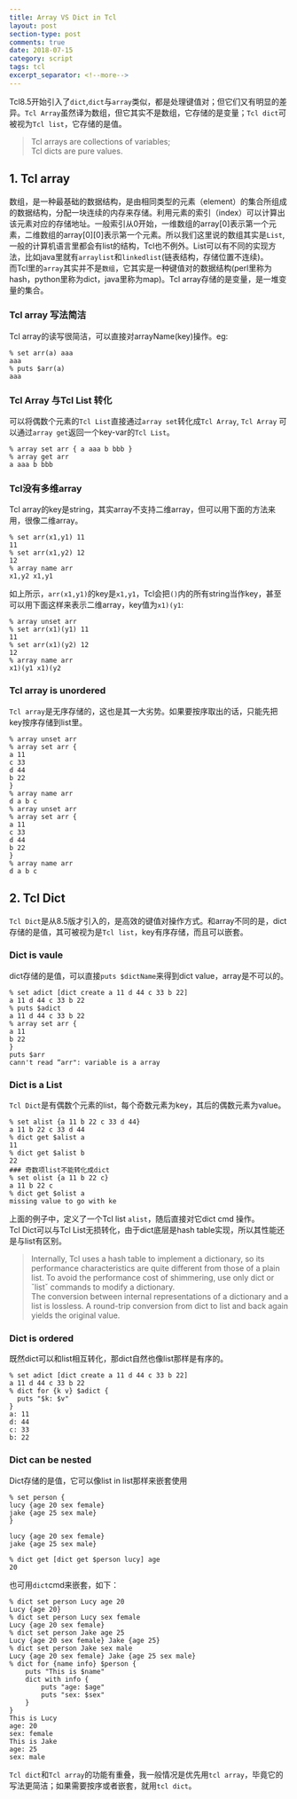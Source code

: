 ```yaml
---
title: Array VS Dict in Tcl
layout: post
section-type: post
comments: true
date: 2018-07-15
category: script
tags: tcl
excerpt_separator: <!--more-->
---
```

Tcl8.5开始引入了`dict`,`dict`与`array`类似，都是处理键值对；但它们又有明显的差异。`Tcl Array`虽然译为数组，但它其实不是数组，它存储的是变量；`Tcl dict`可被视为`Tcl list`，它存储的是值。    
>Tcl arrays are collections of variables;     
>Tcl dicts are pure values.

<!--more-->
## 1. Tcl array
数组，是一种最基础的数据结构，是由相同类型的元素（element）的集合所组成的数据结构，分配一块连续的内存来存储。利用元素的索引（index）可以计算出该元素对应的存储地址。一般索引从0开始，一维数组的array[0]表示第一个元素，二维数组的array[0][0]表示第一个元素。所以我们这里说的数组其实是`List`,一般的计算机语言里都会有list的结构，Tcl也不例外。List可以有不同的实现方法，比如java里就有`arraylist`和`linkedlist`(链表结构，存储位置不连续)。   
而Tcl里的`array`其实并不是`数组`，它其实是一种键值对的数据结构(perl里称为hash，python里称为dict，java里称为map)。Tcl array存储的是变量，是一堆变量的集合。  
### Tcl array 写法简洁
Tcl array的读写很简洁，可以直接对arrayName(key)操作。eg:
```
% set arr(a) aaa
aaa
% puts $arr(a)
aaa

```

### Tcl Array 与Tcl List 转化
可以将偶数个元素的`Tcl List`直接通过`array set`转化成`Tcl Array`, `Tcl Array` 可以通过`array get`返回一个key-var的`Tcl List`。
```
% array set arr { a aaa b bbb }
% array get arr
a aaa b bbb
```

### Tcl没有多维array
Tcl array的key是string，其实array不支持二维array，但可以用下面的方法来用，很像二维array。
```
% set arr(x1,y1) 11
11
% set arr(x1,y2) 12
12
% array name arr    
x1,y2 x1,y1
```
如上所示，`arr(x1,y1)`的key是`x1,y1`，Tcl会把`()`内的所有string当作key，甚至可以用下面这样来表示二维array，key值为`x1)(y1`:
```
% array unset arr
% set arr(x1)(y1) 11
11
% set arr(x1)(y2) 12
12
% array name arr
x1)(y1 x1)(y2
```

### Tcl array is unordered
`Tcl array`是无序存储的，这也是其一大劣势。如果要按序取出的话，只能先把key按序存储到list里。
```
% array unset arr
% array set arr {
a 11
c 33
d 44
b 22
}
% array name arr
d a b c
% array unset arr
% array set arr {
a 11
c 33
d 44
b 22
}
% array name arr
d a b c
```

## 2. Tcl Dict
`Tcl Dict`是从8.5版才引入的，是高效的键值对操作方式。和array不同的是，dict存储的是值，其可被视为是`Tcl list`，key有序存储，而且可以嵌套。
### Dict is vaule
dict存储的是值，可以直接`puts $dictName`来得到dict value，array是不可以的。
```
% set adict [dict create a 11 d 44 c 33 b 22]
a 11 d 44 c 33 b 22
% puts $adict
a 11 d 44 c 33 b 22
% array set arr {
a 11
b 22
}
puts $arr
cann't read “arr": variable is a array
```

### Dict is a List
`Tcl Dict`是有偶数个元素的list，每个奇数元素为key，其后的偶数元素为value。   
```
% set alist {a 11 b 22 c 33 d 44}
a 11 b 22 c 33 d 44
% dict get $alist a
11
% dict get $alist b
22
### 奇数项list不能转化成dict
% set olist {a 11 b 22 c}
a 11 b 22 c
% dict get $olist a
missing value to go with ke
```
上面的例子中，定义了一个Tcl list `alist`，随后直接对它dict cmd 操作。   
Tcl Dict可以与Tcl List无损转化，由于dict底层是hash table实现，所以其性能还是与list有区别。
> Internally, Tcl uses a hash table to implement a dictionary, so its performance characteristics are quite different from those of a plain list. To avoid the performance cost of shimmering, use only dict or ˇlistˇ commands to modify a dictionary.     
> The conversion between internal representations of a dictionary and a list is lossless. A round-trip conversion from dict to list and back again yields the original value.

### Dict is ordered
既然dict可以和list相互转化，那dict自然也像list那样是有序的。
```
% set adict [dict create a 11 d 44 c 33 b 22]
a 11 d 44 c 33 b 22
% dict for {k v} $adict {
  puts "$k: $v"
}
a: 11
d: 44
c: 33
b: 22
```

### Dict can be nested
Dict存储的是值，它可以像list in list那样来嵌套使用
```
% set person {
lucy {age 20 sex female}  
jake {age 25 sex male}
}

lucy {age 20 sex female}
jake {age 25 sex male}

% dict get [dict get $person lucy] age
20
```
也可用`dict`cmd来嵌套，如下：
```
% dict set person Lucy age 20
Lucy {age 20}
% dict set person Lucy sex female
Lucy {age 20 sex female}
% dict set person Jake age 25
Lucy {age 20 sex female} Jake {age 25}
% dict set person Jake sex male
Lucy {age 20 sex female} Jake {age 25 sex male}
% dict for {name info} $person {
    puts "This is $name"
    dict with info {
        puts "age: $age"
        puts "sex: $sex"
    }
}
This is Lucy
age: 20
sex: female
This is Jake
age: 25
sex: male
```

`Tcl dict`和`Tcl array`的功能有重叠，我一般情况是优先用`tcl array`，毕竟它的写法更简洁；如果需要按序或者嵌套，就用`tcl dict`。

